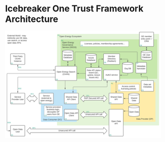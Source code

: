 # Icebreaker One Trust Framework Architecture
![Icebreaker One Trust Framework Architecture Diagram TODO](assets/open_energy_map.svg)
<!--stackedit_data:
eyJoaXN0b3J5IjpbLTIwMjAxMjM1NzddfQ==
-->